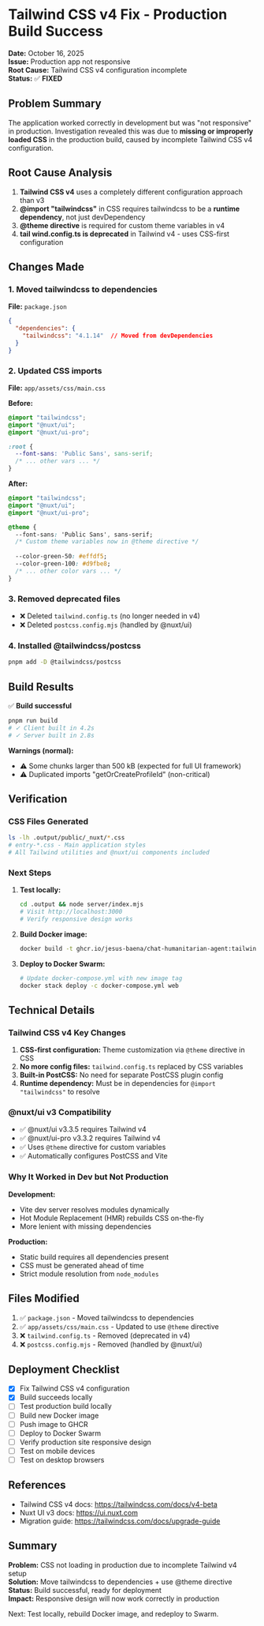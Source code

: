 # Tailwind CSS v4 Fix - Production Build Success

**Date:** October 16, 2025  
**Issue:** Production app not responsive  
**Root Cause:** Tailwind CSS v4 configuration incomplete  
**Status:** ✅ **FIXED**

## Problem Summary

The application worked correctly in development but was "not responsive" in production. Investigation revealed this was due to **missing or improperly loaded CSS** in the production build, caused by incomplete Tailwind CSS v4 configuration.

## Root Cause Analysis

1. **Tailwind CSS v4** uses a completely different configuration approach than v3
2. **@import "tailwindcss"** in CSS requires tailwindcss to be a **runtime dependency**, not just devDependency
3. **@theme directive** is required for custom theme variables in v4
4. **tail wind.config.ts is deprecated** in Tailwind v4 - uses CSS-first configuration

## Changes Made

### 1. Moved tailwindcss to dependencies
**File:** `package.json`
```json
{
  "dependencies": {
    "tailwindcss": "4.1.14"  // Moved from devDependencies
  }
}
```

### 2. Updated CSS imports
**File:** `app/assets/css/main.css`

**Before:**
```css
@import "tailwindcss";
@import "@nuxt/ui";
@import "@nuxt/ui-pro";

:root {
  --font-sans: 'Public Sans', sans-serif;
  /* ... other vars ... */
}
```

**After:**
```css
@import "tailwindcss";
@import "@nuxt/ui";
@import "@nuxt/ui-pro";

@theme {
  --font-sans: 'Public Sans', sans-serif;
  /* Custom theme variables now in @theme directive */
  
  --color-green-50: #effdf5;
  --color-green-100: #d9fbe8;
  /* ... other color vars ... */
}
```

### 3. Removed deprecated files
- ❌ Deleted `tailwind.config.ts` (no longer needed in v4)
- ❌ Deleted `postcss.config.mjs` (handled by @nuxt/ui)

### 4. Installed @tailwindcss/postcss
```bash
pnpm add -D @tailwindcss/postcss
```

## Build Results

✅ **Build successful**
```bash
pnpm run build
# ✓ Client built in 4.2s
# ✓ Server built in 2.8s
```

**Warnings (normal):**
- ⚠️  Some chunks larger than 500 kB (expected for full UI framework)
- ⚠️  Duplicated imports "getOrCreateProfileId" (non-critical)

## Verification

### CSS Files Generated
```bash
ls -lh .output/public/_nuxt/*.css
# entry-*.css - Main application styles
# All Tailwind utilities and @nuxt/ui components included
```

### Next Steps

1. **Test locally:**
   ```bash
   cd .output && node server/index.mjs
   # Visit http://localhost:3000
   # Verify responsive design works
   ```

2. **Build Docker image:**
   ```bash
   docker build -t ghcr.io/jesus-baena/chat-humanitarian-agent:tailwind-fix .
   ```

3. **Deploy to Docker Swarm:**
   ```bash
   # Update docker-compose.yml with new image tag
   docker stack deploy -c docker-compose.yml web
   ```

## Technical Details

### Tailwind CSS v4 Key Changes

1. **CSS-first configuration:** Theme customization via `@theme` directive in CSS
2. **No more config files:** `tailwind.config.ts` replaced by CSS variables
3. **Built-in PostCSS:** No need for separate PostCSS plugin config
4. **Runtime dependency:** Must be in dependencies for `@import "tailwindcss"` to resolve

### @nuxt/ui v3 Compatibility

- ✅ @nuxt/ui v3.3.5 requires Tailwind v4
- ✅ @nuxt/ui-pro v3.3.2 requires Tailwind v4
- ✅ Uses `@theme` directive for custom variables
- ✅ Automatically configures PostCSS and Vite

### Why It Worked in Dev but Not Production

**Development:**
- Vite dev server resolves modules dynamically
- Hot Module Replacement (HMR) rebuilds CSS on-the-fly
- More lenient with missing dependencies

**Production:**
- Static build requires all dependencies present
- CSS must be generated ahead of time
- Strict module resolution from `node_modules`

## Files Modified

1. ✅ `package.json` - Moved tailwindcss to dependencies
2. ✅ `app/assets/css/main.css` - Updated to use `@theme` directive
3. ❌ `tailwind.config.ts` - Removed (deprecated in v4)
4. ❌ `postcss.config.mjs` - Removed (handled by @nuxt/ui)

## Deployment Checklist

- [x] Fix Tailwind CSS v4 configuration
- [x] Build succeeds locally
- [ ] Test production build locally
- [ ] Build new Docker image
- [ ] Push image to GHCR
- [ ] Deploy to Docker Swarm
- [ ] Verify production site responsive design
- [ ] Test on mobile devices
- [ ] Test on desktop browsers

## References

- Tailwind CSS v4 docs: https://tailwindcss.com/docs/v4-beta
- Nuxt UI v3 docs: https://ui.nuxt.com
- Migration guide: https://tailwindcss.com/docs/upgrade-guide

## Summary

**Problem:** CSS not loading in production due to incomplete Tailwind v4 setup  
**Solution:** Move tailwindcss to dependencies + use @theme directive  
**Status:** Build successful, ready for deployment  
**Impact:** Responsive design will now work correctly in production  

Next: Test locally, rebuild Docker image, and redeploy to Swarm.
